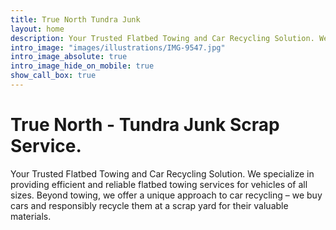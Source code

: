 ```yaml
---
title: True North Tundra Junk
layout: home
description: Your Trusted Flatbed Towing and Car Recycling Solution. We specialize in providing efficient and reliable flatbed towing services for vehicles of all sizes. Beyond towing, we offer a unique approach to car recycling – we buy cars and responsibly recycle them at a scrap yard for their valuable materials. With a commitment to environmental sustainability and customer satisfaction, we ensure a seamless process from towing to recycling. Explore our services and join us in contributing to a greener future, one car at a time.
intro_image: "images/illustrations/IMG-9547.jpg"
intro_image_absolute: true
intro_image_hide_on_mobile: true
show_call_box: true
---
```


# True North - Tundra Junk Scrap Service.

Your Trusted Flatbed Towing and Car Recycling Solution. We specialize in providing efficient and reliable flatbed towing services for vehicles of all sizes. Beyond towing, we offer a unique approach to car recycling – we buy cars and responsibly recycle them at a scrap yard for their valuable materials.
